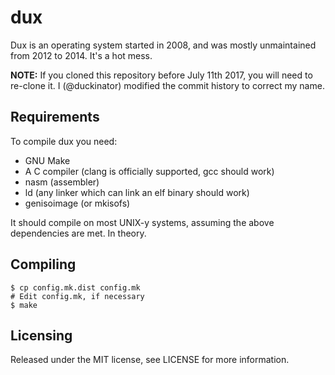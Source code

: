# dux

Dux is an operating system started in 2008, and was mostly unmaintained from 2012 to 2014. It's a hot mess.

**NOTE:** If you cloned this repository before July 11th 2017, you will
need to re-clone it. I (@duckinator) modified the commit history to
correct my name.

## Requirements

To compile dux you need:

* GNU Make
* A C compiler (clang is officially supported, gcc should work)
* nasm (assembler)
* ld (any linker which can link an elf binary should work)
* genisoimage (or mkisofs)

It should compile on most UNIX-y systems, assuming the above dependencies are met. In theory.

## Compiling

```
$ cp config.mk.dist config.mk
# Edit config.mk, if necessary
$ make
```

## Licensing

Released under the MIT license, see LICENSE for more information.
